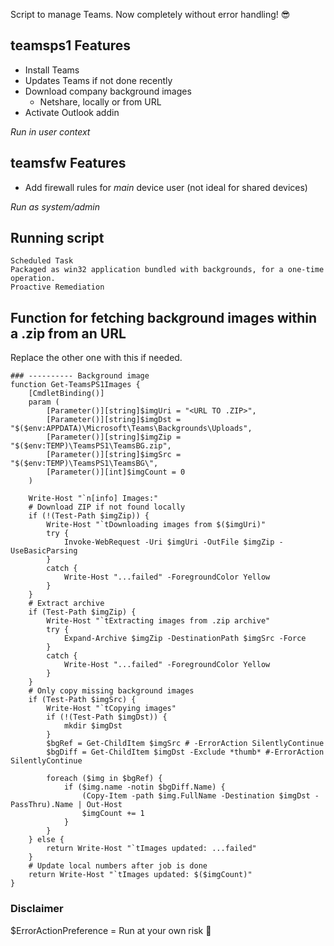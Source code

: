 Script to manage Teams. Now completely without error handling! 😎

## teamsps1 Features

* Install Teams
* Updates Teams if not done recently
* Download company background images
  * Netshare, locally or from URL
* Activate Outlook addin

*Run in user context*

## teamsfw Features

* Add firewall rules for *main* device user (not ideal for shared devices)

*Run as system/admin*

## Running script
```
Scheduled Task
Packaged as win32 application bundled with backgrounds, for a one-time operation.
Proactive Remediation
```
## Function for fetching background images within a .zip from an URL

Replace the other one with this if needed.

```
### ---------- Background image 
function Get-TeamsPS1Images {
    [CmdletBinding()]
    param (
        [Parameter()][string]$imgUri = "<URL TO .ZIP>",
        [Parameter()][string]$imgDst = "$($env:APPDATA)\Microsoft\Teams\Backgrounds\Uploads",
        [Parameter()][string]$imgZip = "$($env:TEMP)\TeamsPS1\TeamsBG.zip",
        [Parameter()][string]$imgSrc = "$($env:TEMP)\TeamsPS1\TeamsBG\",
        [Parameter()][int]$imgCount = 0
    )
    
    Write-Host "`n[info] Images:"
    # Download ZIP if not found locally
    if (!(Test-Path $imgZip)) {
        Write-Host "`tDownloading images from $($imgUri)"
        try {
            Invoke-WebRequest -Uri $imgUri -OutFile $imgZip -UseBasicParsing
        }
        catch {
            Write-Host "...failed" -ForegroundColor Yellow
        }
    }
    # Extract archive
    if (Test-Path $imgZip) {
        Write-Host "`tExtracting images from .zip archive"
        try {
            Expand-Archive $imgZip -DestinationPath $imgSrc -Force
        }
        catch {
            Write-Host "...failed" -ForegroundColor Yellow
        }
    }
    # Only copy missing background images
    if (Test-Path $imgSrc) {
        Write-Host "`tCopying images"
        if (!(Test-Path $imgDst)) {
            mkdir $imgDst
        }
        $bgRef = Get-ChildItem $imgSrc # -ErrorAction SilentlyContinue
        $bgDiff = Get-ChildItem $imgDst -Exclude *thumb* #-ErrorAction SilentlyContinue
    
        foreach ($img in $bgRef) {
            if ($img.name -notin $bgDiff.Name) {
                (Copy-Item -path $img.FullName -Destination $imgDst -PassThru).Name | Out-Host
                $imgCount += 1
            }
        }
    } else {
        return Write-Host "`tImages updated: ...failed"
    }
    # Update local numbers after job is done
    return Write-Host "`tImages updated: $($imgCount)"
}
```

### Disclaimer

$ErrorActionPreference = Run at your own risk 🤞
